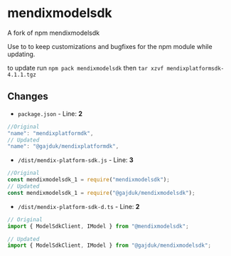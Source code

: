 # mendixmodelsdk

A fork of npm mendixmodelsdk

Use to to keep customizations and bugfixes for the npm module while updating.

to update run `npm pack mendixmodelsdk` then `tar xzvf mendixplatformsdk-4.1.1.tgz`

## Changes

* `package.json` - Line: **2**

```javascript
//Original
"name": "mendixplatformdk",
// Updated
"name": "@gajduk/mendixplatformdk",
```

* `/dist/mendix-platform-sdk.js` - Line: **3**  

```javascript
//Original
const mendixmodelsdk_1 = require("mendixmodelsdk");
// Updated
const mendixmodelsdk_1 = require("@gajduk/mendixmodelsdk");
```

* `/dist/mendix-platform-sdk-d.ts` - Line: **2**  


```javascript
// Original
import { ModelSdkClient, IModel } from "@mendixmodelsdk";

// Updated
import { ModelSdkClient, IModel } from "@gajduk/mendixmodelsdk";
```
